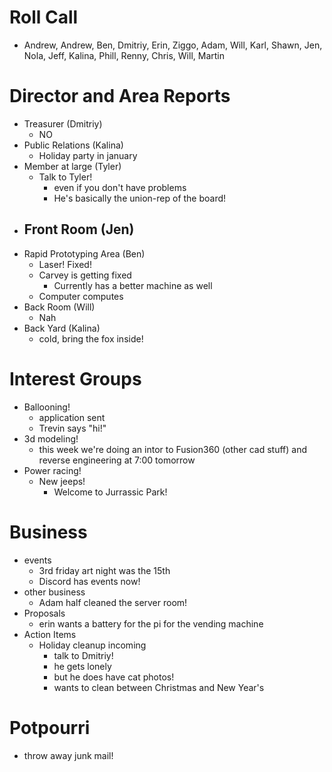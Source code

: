 # Roll Call

- Andrew, Andrew, Ben, Dmitriy, Erin, Ziggo, Adam, Will, Karl, Shawn, Jen, Nola, Jeff, Kalina, Phill, Renny, Chris, Will, Martin

# Director and Area Reports

- Treasurer (Dmitriy)
  - NO
- Public Relations (Kalina)
  - Holiday party in january
- Member at large (Tyler)
  - Talk to Tyler!
    - even if you don't have problems
    - He's basically the union-rep of the board!
- Front Room (Jen)
  - 
- Rapid Prototyping Area (Ben)
  - Laser! Fixed!
  - Carvey is getting fixed
    - Currently has a better machine as well
  - Computer computes
- Back Room (Will)
  - Nah
- Back Yard (Kalina)
  - cold, bring the fox inside!
    
# Interest Groups
- Ballooning!
  - application sent
  - Trevin says "hi!"
- 3d modeling!
  - this week we're doing an intor to Fusion360 (other cad stuff) and reverse engineering at 7:00 tomorrow
- Power racing!
  - New jeeps!
    - Welcome to Jurrassic Park!
# Business
- events
  - 3rd friday art night was the 15th
  - Discord has events now!
- other business
  - Adam half cleaned the server room! 
- Proposals
  - erin wants a battery for the pi for the vending machine
- Action Items
  - Holiday cleanup incoming
    - talk to Dmitriy!
    - he gets lonely
    - but he does have cat photos!
    - wants to clean between Christmas and New Year's

# Potpourri 
- throw away junk mail!
